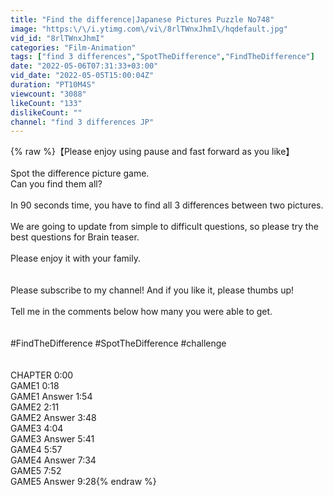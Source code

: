 ```yaml
---
title: "Find the difference|Japanese Pictures Puzzle No748"
image: "https:\/\/i.ytimg.com\/vi\/8rlTWnxJhmI\/hqdefault.jpg"
vid_id: "8rlTWnxJhmI"
categories: "Film-Animation"
tags: ["find 3 differences","SpotTheDifference","FindTheDifference"]
date: "2022-05-06T07:31:33+03:00"
vid_date: "2022-05-05T15:00:04Z"
duration: "PT10M4S"
viewcount: "3088"
likeCount: "133"
dislikeCount: ""
channel: "find 3 differences JP"
---
```

{% raw %}【Please enjoy using pause and fast forward as you like】<br /><br />Spot the difference picture game.<br />Can you find them all?<br /><br />In 90 seconds time, you have to find all 3 differences between two pictures. <br /><br />We are going to update from simple to difficult questions, so please try the best questions for Brain teaser.<br /><br />Please enjoy it with your family.<br /><br /><br />Please subscribe to my channel! And if you like it, please thumbs up!<br /><br />Tell me in the comments below how many you were able to get.<br /><br /><br />#FindTheDifference #SpotTheDifference #challenge<br /> <br /> <br />CHAPTER 0:00<br />GAME1 0:18<br />GAME1 Answer 1:54<br />GAME2 2:11<br />GAME2 Answer 3:48<br />GAME3 4:04<br />GAME3 Answer 5:41<br />GAME4 5:57<br />GAME4 Answer 7:34<br />GAME5 7:52<br />GAME5 Answer 9:28{% endraw %}
